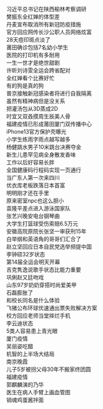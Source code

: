 习近平总书记在陕西榆林考察调研  
樊振东全红婵的体型差  
丹麦宣布取消所有新冠防疫措施  
官方回应网传长沙公职人员网络炫富  
28天痘印斑点淡了  
莆田确诊包括7名幼小学生  
医院的打印机有多耐用  
一生一世才是绝世甜剧  
许昕刘诗雯全运会跨省配对  
全红婵看个比赛好忙  
有的狗是真的狗  
普京接触新冠感染者将进行自我隔离  
虽然有精神病但是没关系  
把灌汤包从3D蒸成2D  
时宜又双叒摸周生辰美人骨  
福建疫情已形成莆田厦门双传播中心  
iPhone13官方保护壳曝光  
小学生练雨字雨点越写越多  
杨健跳水男子10米跳台决赛夺金  
新生儿患罕见病全身散发香味  
工作以后好容易长胖  
全国健康码行程码实现一页通行  
当广东人第一次来四川  
优衣库老板跌落日本首富  
明明刚才还在手里  
原来密室npc也这么胆小  
袁隆平差点进入游泳国家队  
张艺兴晚安电台钢琴曲  
大学生打篮球受伤索赔6.5万元  
安徽高院原院长张坚一审获刑15年  
白举纲和英语角的哥哥们汇合了  
赵立坚回应日本自民党选举频提中国  
李钟硕32岁状态  
第14届全运会明天开幕  
吉克隽逸说歌手状态比能力重要  
巩俐赵又廷吻戏  
山东97岁奶奶穿搭时尚爱美甲  
石磊膨胀了  
和校长同名是什么体验  
飞猪公布环球优速通出票失败解决方案  
校方回应老师当堂摔烂手机  
李云迪状态  
5类人容易患上青光眼  
厦门疫情  
吴丽姿吃醋  
机智的上半场大结局  
南京晚霞  
儿子5岁被拐父母30年不搬家终团圆  
福建疫情  
郭麒麟演的乃华  
医生在病人手臂上画血管图  
销魂鸡蛋酱拌面  
